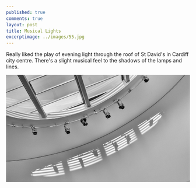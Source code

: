 ```yaml
---
published: true
comments: true
layout: post
title: Musical Lights
excerptimage: ../images/55.jpg
---
```


Really liked the play of evening light through the roof of St David's in Cardiff city centre. There's a slight musical feel to the shadows of the lamps and lines. 

[![Image 55/365	25mm	f/4.0	ISO200	1/200](../images/55.jpg)](https://www.flickr.com/photos/tmadhavan/16654550431/)